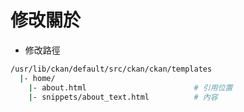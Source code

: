 # 修改關於

<script type="text/javascript" src="../js/general.js"></script>

* 修改路徑

```bash
/usr/lib/ckan/default/src/ckan/ckan/templates
  |- home/
    |- about.html                        # 引用位置
    |- snippets/about_text.html          # 內容
```
